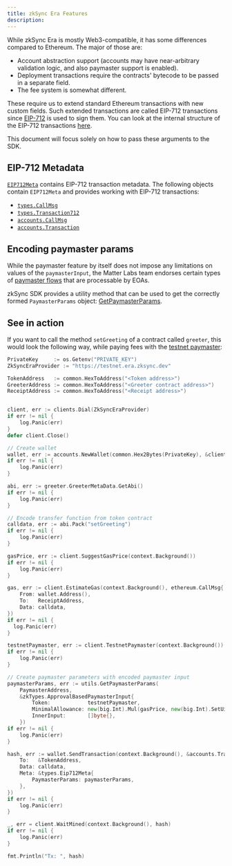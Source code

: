 ```yaml
---
title: zkSync Era Features
description:
---
```


While zkSync Era is mostly Web3-compatible, it has some differences compared to Ethereum. The major of those are:

- Account abstraction support (accounts may have near-arbitrary validation logic, and also paymaster support is enabled).
- Deployment transactions require the contracts' bytecode to be passed in a separate field.
- The fee system is somewhat different.

These require us to extend standard Ethereum transactions with new custom fields. Such extended transactions are
called EIP-712 transactions since [EIP-712](https://eips.ethereum.org/EIPS/eip-712) is used to sign them.
You can look at the internal structure of the EIP-712 transactions
[here](https://docs.zksync.io/zk-stack/concepts/transaction-lifecycle.html#eip-712-0x71).

This document will focus solely on how to pass these arguments to the SDK.

## EIP-712 Metadata

[`EIP712Meta`](/go/types/types#eip712meta) contains EIP-712 transaction metadata.
The following objects contain `EIP712Meta` and provides working with
EIP-712 transactions:

- [`types.CallMsg`](/go/types/types#callmsg)
- [`types.Transaction712`](/go/types/types#transaction712)
- [`accounts.CallMsg`](/go/types/types#callmsg)
- [`accounts.Transaction`](/go/types/types#transactiondetails)

## Encoding paymaster params

While the paymaster feature by itself does not impose any limitations on values of the `paymasterInput`,
the Matter Labs team endorses certain types of
[paymaster flows](https://docs.zksync.io/build/developer-reference/account-abstraction/paymasters#built-in-paymaster-flows)
that are processable by EOAs.

zkSync SDK provides a utility method that can be used to get the correctly formed `PaymasterParams` object:
[GetPaymasterParams](/go/paymaster-utils#getpaymasterparams).

## See in action

If you want to call the method `setGreeting` of a contract called `greeter`, this would look the following way,
while paying fees with the
[testnet paymaster](https://docs.zksync.io/build/developer-reference/account-abstraction/paymasters#testnet-paymaster):

```go
PrivateKey     := os.Getenv("PRIVATE_KEY")
ZkSyncEraProvider := "https://testnet.era.zksync.dev"

TokenAddress   := common.HexToAddress("<Token address>")
GreeterAddress := common.HexToAddress("<Greeter contract address>")
ReceiptAddress := common.HexToAddress("<Receipt address>")


client, err := clients.Dial(ZkSyncEraProvider)
if err != nil {
	log.Panic(err)
}
defer client.Close()

// Create wallet
wallet, err := accounts.NewWallet(common.Hex2Bytes(PrivateKey), &client, ethClient)
if err != nil {
	log.Panic(err)
}

abi, err := greeter.GreeterMetaData.GetAbi()
if err != nil {
	log.Panic(err)
}

// Encode transfer function from token contract
calldata, err := abi.Pack("setGreeting")
if err != nil {
	log.Panic(err)
}

gasPrice, err := client.SuggestGasPrice(context.Background())
if err != nil {
	log.Panic(err)
}

gas, err := client.EstimateGas(context.Background(), ethereum.CallMsg{
	From: wallet.Address(),
	To:   ReceiptAddress,
	Data: calldata,
})
if err != nil {
  log.Panic(err)
}

testnetPaymaster, err := client.TestnetPaymaster(context.Background())
if err != nil {
	log.Panic(err)
}

// Create paymaster parameters with encoded paymaster input
paymasterParams, err := utils.GetPaymasterParams(
	PaymasterAddress,
	&zkTypes.ApprovalBasedPaymasterInput{
		Token:            testnetPaymaster,
		MinimalAllowance: new(big.Int).Mul(gasPrice, new(big.Int).SetUint64(gas)),
		InnerInput:       []byte{},
	})
if err != nil {
	log.Panic(err)
}

hash, err := wallet.SendTransaction(context.Background(), &accounts.Transaction{
	To:   &TokenAddress,
	Data: calldata,
	Meta: &types.Eip712Meta{
		PaymasterParams: paymasterParams,
	},
})
if err != nil {
	log.Panic(err)
}

_, err = client.WaitMined(context.Background(), hash)
if err != nil {
	log.Panic(err)
}

fmt.Println("Tx: ", hash)

```
